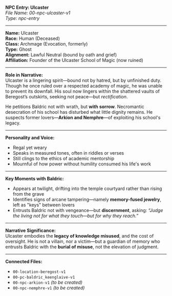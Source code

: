 **NPC Entry: Ulcaster**  
*File Name: 00-npc-ulcaster-v1*  
*Type: npc-entry*

---

**Name:** Ulcaster  
**Race:** Human (Deceased)  
**Class:** Archmage (Evocation, formerly)  
**Type:** Ghost  
**Alignment:** Lawful Neutral (bound by oath and grief)  
**Affiliation:** Founder of the Ulcaster School of Magic (now ruined)

---

**Role in Narrative:**  
Ulcaster is a lingering spirit—bound not by hatred, but by unfinished duty. Though he once ruled over a respected academy of magic, he was unable to prevent its downfall. His soul now lingers within the shattered vaults of Beregost’s outskirts, seeking not peace—but *rectification*.

He petitions Baldric not with wrath, but **with sorrow**. Necromantic desecration of his school has disturbed what little dignity remains. He suspects former lovers—**Arkion and Nemphre**—of exploiting his school's legacy.

---

**Personality and Voice:**  
- Regal yet weary  
- Speaks in measured tones, often in riddles or verses  
- Still clings to the ethics of academic mentorship  
- Mournful of how power without humility consumed his life's work

---

**Key Moments with Baldric:**  
- Appears at twilight, drifting into the temple courtyard rather than rising from the grave  
- Identifies signs of arcane tampering—namely **memory-fused jewelry**, left as "keys" between lovers  
- Entrusts Baldric not with vengeance—but **discernment**, asking: *“Judge the living not for what they touch—but for why they reach.”*

---

**Narrative Significance:**  
Ulcaster embodies the **legacy of knowledge misused**, and the cost of oversight. He is not a villain, nor a victim—but a guardian of memory who entrusts Baldric with the **burial of misuse**, not the elevation of judgment.

---

**Connected Files:**  
- `00-location-beregost-v1`  
- `00-pc-baldric_keenglaive-v1`  
- `00-npc-arkion-v1` *(to be created)*  
- `00-npc-nemphre-v1` *(to be created)*

